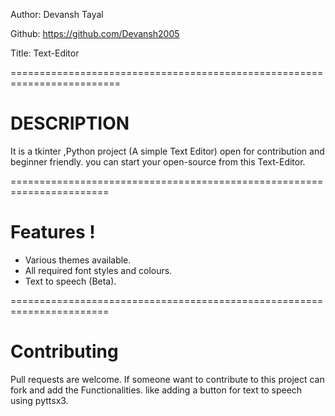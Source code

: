 Author: Devansh Tayal

Github: https://github.com/Devansh2005

Title: Text-Editor

=========================================================================

# DESCRIPTION

It is a tkinter ,Python project (A simple Text Editor) open for contribution and beginner friendly.
you can start your open-source from this Text-Editor.

=======================================================================

# Features !

- Various themes available.
- All required font styles and colours.
- Text to speech (Beta).
    
=======================================================================

# Contributing
Pull requests are welcome. If someone want to contribute to this project can fork and add the Functionalities. like adding a button for text to speech using pyttsx3.
